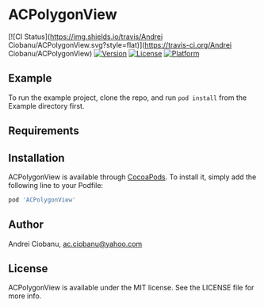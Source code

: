 # ACPolygonView

[![CI Status](https://img.shields.io/travis/Andrei Ciobanu/ACPolygonView.svg?style=flat)](https://travis-ci.org/Andrei Ciobanu/ACPolygonView)
[![Version](https://img.shields.io/cocoapods/v/ACPolygonView.svg?style=flat)](https://cocoapods.org/pods/ACPolygonView)
[![License](https://img.shields.io/cocoapods/l/ACPolygonView.svg?style=flat)](https://cocoapods.org/pods/ACPolygonView)
[![Platform](https://img.shields.io/cocoapods/p/ACPolygonView.svg?style=flat)](https://cocoapods.org/pods/ACPolygonView)

## Example

To run the example project, clone the repo, and run `pod install` from the Example directory first.

## Requirements

## Installation

ACPolygonView is available through [CocoaPods](https://cocoapods.org). To install
it, simply add the following line to your Podfile:

```ruby
pod 'ACPolygonView'
```

## Author

Andrei Ciobanu, ac.ciobanu@yahoo.com

## License

ACPolygonView is available under the MIT license. See the LICENSE file for more info.
